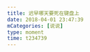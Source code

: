 ```yaml
---
title: 迟早哪天要死在键盘上
date: 2018-04-01 23:47:39
mCategories: [说说]
type: moment
time: t234739
---
```


<div id="pics-20180401234739"></div>

<script src="/lib/moment/pics.js"></script>
<script>
var data = [
    {"link": "2018-04-01_000000.jpeg", "type": "shuoshuo"}
];
picsRender(data, "pics-20180401234739");
</script>
